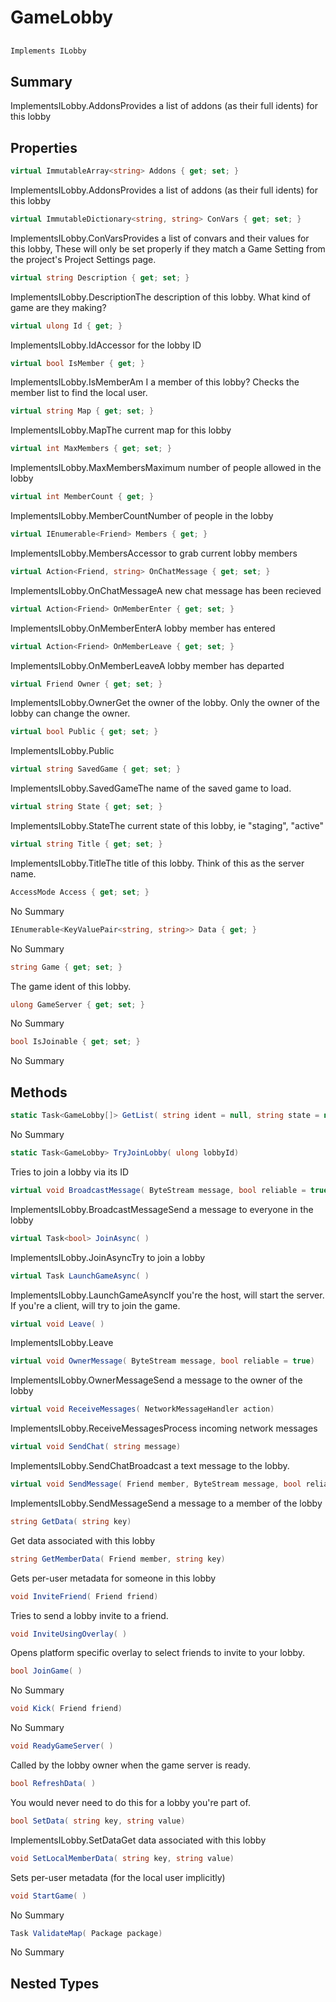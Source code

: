 # GameLobby

## 
```c#
Implements ILobby
```

## Summary

ImplementsILobby.AddonsProvides a list of addons (as their full idents) for this lobby
## Properties

```c#
virtual ImmutableArray<string> Addons { get; set; } 
```
ImplementsILobby.AddonsProvides a list of addons (as their full idents) for this lobby
```c#
virtual ImmutableDictionary<string, string> ConVars { get; set; } 
```
ImplementsILobby.ConVarsProvides a list of convars and their values for this lobby,
These will only be set properly if they match a Game Setting from the project's Project Settings page.
```c#
virtual string Description { get; set; } 
```
ImplementsILobby.DescriptionThe description of this lobby. What kind of game are they making?
```c#
virtual ulong Id { get; } 
```
ImplementsILobby.IdAccessor for the lobby ID
```c#
virtual bool IsMember { get; } 
```
ImplementsILobby.IsMemberAm I a member of this lobby? Checks the member list to find the local user.
```c#
virtual string Map { get; set; } 
```
ImplementsILobby.MapThe current map for this lobby
```c#
virtual int MaxMembers { get; set; } 
```
ImplementsILobby.MaxMembersMaximum number of people allowed in the lobby
```c#
virtual int MemberCount { get; } 
```
ImplementsILobby.MemberCountNumber of people in the lobby
```c#
virtual IEnumerable<Friend> Members { get; } 
```
ImplementsILobby.MembersAccessor to grab current lobby members
```c#
virtual Action<Friend, string> OnChatMessage { get; set; } 
```
ImplementsILobby.OnChatMessageA new chat message has been recieved
```c#
virtual Action<Friend> OnMemberEnter { get; set; } 
```
ImplementsILobby.OnMemberEnterA lobby member has entered
```c#
virtual Action<Friend> OnMemberLeave { get; set; } 
```
ImplementsILobby.OnMemberLeaveA lobby member has departed
```c#
virtual Friend Owner { get; set; } 
```
ImplementsILobby.OwnerGet the owner of the lobby. Only the owner of the lobby can change the owner.
```c#
virtual bool Public { get; set; } 
```
ImplementsILobby.Public
```c#
virtual string SavedGame { get; set; } 
```
ImplementsILobby.SavedGameThe name of the saved game to load.
```c#
virtual string State { get; set; } 
```
ImplementsILobby.StateThe current state of this lobby, ie "staging", "active"
```c#
virtual string Title { get; set; } 
```
ImplementsILobby.TitleThe title of this lobby. Think of this as the server name.
```c#
AccessMode Access { get; set; } 
```
No Summary
```c#
IEnumerable<KeyValuePair<string, string>> Data { get; } 
```
No Summary
```c#
string Game { get; set; } 
```
The game ident of this lobby.
```c#
ulong GameServer { get; set; } 
```
No Summary
```c#
bool IsJoinable { get; set; } 
```
No Summary
## Methods

```c#
static Task<GameLobby[]> GetList( string ident = null, string state = null) 
```
No Summary
```c#
static Task<GameLobby> TryJoinLobby( ulong lobbyId) 
```
Tries to join a lobby via its ID
```c#
virtual void BroadcastMessage( ByteStream message, bool reliable = true) 
```
ImplementsILobby.BroadcastMessageSend a message to everyone in the lobby
```c#
virtual Task<bool> JoinAsync( ) 
```
ImplementsILobby.JoinAsyncTry to join a lobby
```c#
virtual Task LaunchGameAsync( ) 
```
ImplementsILobby.LaunchGameAsyncIf you're the host, will start the server. If you're a client, will try to join the game.
```c#
virtual void Leave( ) 
```
ImplementsILobby.Leave
```c#
virtual void OwnerMessage( ByteStream message, bool reliable = true) 
```
ImplementsILobby.OwnerMessageSend a message to the owner of the lobby
```c#
virtual void ReceiveMessages( NetworkMessageHandler action) 
```
ImplementsILobby.ReceiveMessagesProcess incoming network messages
```c#
virtual void SendChat( string message) 
```
ImplementsILobby.SendChatBroadcast a text message to the lobby.
```c#
virtual void SendMessage( Friend member, ByteStream message, bool reliable = true) 
```
ImplementsILobby.SendMessageSend a message to a member of the lobby
```c#
string GetData( string key) 
```
Get data associated with this lobby
```c#
string GetMemberData( Friend member, string key) 
```
Gets per-user metadata for someone in this lobby
```c#
void InviteFriend( Friend friend) 
```
Tries to send a lobby invite to a friend.
```c#
void InviteUsingOverlay( ) 
```
Opens platform specific overlay to select friends to invite to your lobby.
```c#
bool JoinGame( ) 
```
No Summary
```c#
void Kick( Friend friend) 
```
No Summary
```c#
void ReadyGameServer( ) 
```
Called by the lobby owner when the game server is ready.
```c#
bool RefreshData( ) 
```
You would never need to do this for a lobby you're part of.
```c#
bool SetData( string key, string value) 
```
ImplementsILobby.SetDataGet data associated with this lobby
```c#
void SetLocalMemberData( string key, string value) 
```
Sets per-user metadata (for the local user implicitly)
```c#
void StartGame( ) 
```
No Summary
```c#
Task ValidateMap( Package package) 
```
No Summary
## Nested Types

